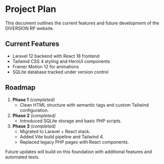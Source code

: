 # Project Plan

This document outlines the current features and future development of the DIVERSION RP website.

## Current Features
- Laravel 12 backend with React 18 frontend
- Tailwind CSS 4 styling and HeroUI components
- Framer Motion 12 for animations
- SQLite database tracked under version control

## Roadmap
1. **Phase 1** *(completed)*
   - Clean HTML structure with semantic tags and custom Tailwind configuration.
2. **Phase 2** *(completed)*
   - Introduced SQLite storage and basic PHP scripts.
3. **Phase 3** *(completed)*
   - Migrated to Laravel + React stack.
   - Added Vite build pipeline and Tailwind 4.
   - Replaced legacy PHP pages with React components.

Future updates will build on this foundation with additional features and automated tests.
